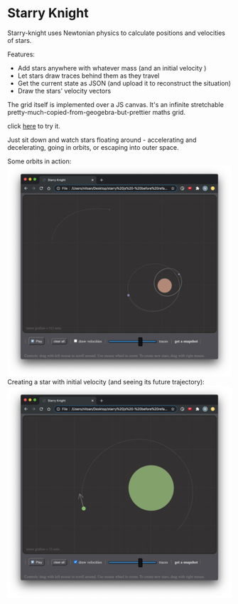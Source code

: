 # Starry Knight

Starry-knight uses Newtonian physics to calculate positions and velocities of stars.

Features:
* Add stars anywhere with whatever mass (and an initial velocity )
* Let stars draw traces behind them as they travel
* Get the current state as JSON (and upload it to reconstruct the situation)
* Draw the stars' velocity vectors

The grid itself is implemented over a JS canvas.
It's an infinite stretchable pretty-much-copied-from-geogebra-but-prettier maths grid.

click [here](http://u.cs.biu.ac.il/~benhann1/starry_knight/starry%20js/) to try it.

Just sit down and watch stars floating around - accelerating and decelerating, going in orbits, or escaping into outer space.

Some orbits in action:
![casual orbits](https://github.com/nitasn/starry-knight/blob/main/ScreenShot%20Orbits.png?raw=true)
Creating a star with initial velocity (and seeing its future trajectory):
![creating a star](https://github.com/nitasn/starry-knight/blob/main/ScreenShot%20Creating%20Star.png?raw=true)
